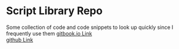 # Script Library Repo
Some collection of code and code snippets to look up quickly since I frequently use them
[gitbook.io Link](https://martinfeineis.gitbook.io/newlib/)  
[github Link](https://github.com/MartinFeineis/Library)
